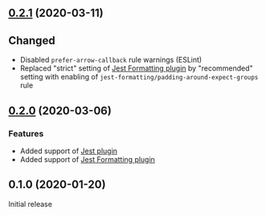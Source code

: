 ## [0.2.1](https://github.com/smoozzy/eslint-config/compare/v0.2.0...v0.2.1) (2020-03-11)

## Changed

* Disabled `prefer-arrow-callback` rule warnings (ESLint)
* Replaced "strict" setting of [Jest Formatting plugin](https://github.com/dangreenisrael/eslint-plugin-jest-formatting) by "recommended" setting with enabling of `jest-formatting/padding-around-expect-groups` rule


## [0.2.0](https://github.com/smoozzy/eslint-config/compare/v0.1.0...v0.2.0) (2020-03-06)

### Features

* Added support of [Jest plugin](https://github.com/jest-community/eslint-plugin-jest)
* Added support of [Jest Formatting plugin](https://github.com/dangreenisrael/eslint-plugin-jest-formatting)


## 0.1.0 (2020-01-20)

Initial release
